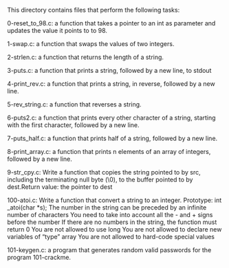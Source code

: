 This directory contains files that perform the following tasks:

0-reset_to_98.c: a function that takes a pointer to an int as parameter and updates the value it points to to 98.

1-swap.c: a function that swaps the values of two integers.

2-strlen.c: a function that returns the length of a string.

3-puts.c:  a function that prints a string, followed by a new line, to stdout

4-print_rev.c: a function that prints a string, in reverse, followed by a new line.

5-rev_string.c: a function that reverses a string.

6-puts2.c:  a function that prints every other character of a string, starting with the first character, followed by a new line.

7-puts_half.c: a function that prints half of a string, followed by a new line.

8-print_array.c: a function that prints n elements of an array of integers, followed by a new line.

9-str_cpy.c: Write a function that copies the string pointed to by src, including the terminating null byte (\0), to the buffer pointed to by dest.Return value: the pointer to dest

100-atoi.c:
     Write a function that convert a string to an integer.
   Prototype: int _atoi(char *s);
   The number in the string can be preceded by an infinite number of characters
   You need to take into account all the - and + signs before the number
   If there are no numbers in the string, the function must return 0
   You are not allowed to use long
   You are not allowed to declare new variables of “type” array
   You are not allowed to hard-code special values

101-keygen.c: a program that generates random valid passwords for the program 101-crackme.
